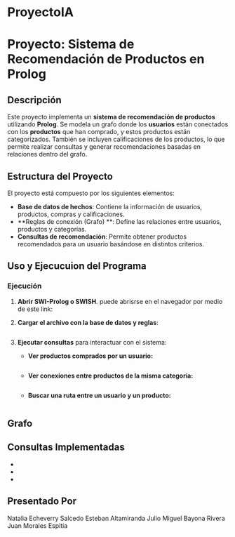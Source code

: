 # ProyectoIA
# Proyecto: Sistema de Recomendación de Productos en Prolog

## Descripción
Este proyecto implementa un **sistema de recomendación de productos** utilizando **Prolog**. Se modela un grafo donde los **usuarios** están conectados con los **productos** que han comprado, y estos productos están categorizados. También se incluyen calificaciones de los productos, lo que permite realizar consultas y generar recomendaciones basadas en relaciones dentro del grafo.

## Estructura del Proyecto
El proyecto está compuesto por los siguientes elementos:

- **Base de datos de hechos**: Contiene la información de usuarios, productos, compras y calificaciones.
- **Reglas de conexión (Grafo) **: Define las relaciones entre usuarios, productos y categorías.
- **Consultas de recomendación**: Permite obtener productos recomendados para un usuario basándose en distintos criterios.

## Uso y Ejecucuion del Programa

### Ejecución
1. **Abrir SWI-Prolog o SWISH**. puede abrisrse en el navegador por medio de este link: 
2. **Cargar el archivo con la base de datos y reglas**:
   ```prolog

   ```
3. **Ejecutar consultas** para interactuar con el sistema:
   
   - **Ver productos comprados por un usuario:**
     ```prolog
     ```
   - **Ver conexiones entre productos de la misma categoría:**
     ```prolog
     ```
   - **Buscar una ruta entre un usuario y un producto:**
     ```prolog
     ```

## Grafo

## Consultas Implementadas
- 
- 
- 


## Presentado Por
Natalia Echeverry Salcedo
Esteban Altamiranda Julio
Miguel Bayona Rivera
Juan Morales Espitia
